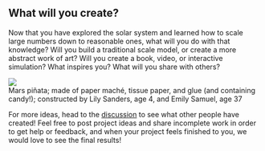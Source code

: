 ## What will you create?

Now that you have explored the solar system and learned how to scale large numbers down to reasonable ones, what will you do with that knowledge?  Will you build a traditional scale model, or create a more abstract work of art?  Will you create a book, video, or interactive simulation?  What inspires you?  What will you share with others?

<img src="{{site.baseurl}}/img/mars.jpg">
<figcaption>Mars piñata; made of paper maché, tissue paper, and glue (and containing candy!); constructed by Lily Sanders, age 4, and Emily Samuel, age 37</figcaption>

For more ideas, head to the [discussion](https://discourse.treefortlearning.org/t/solar-system-project/12) to see what other people have created!  Feel free to post project ideas and share incomplete work in order to get help or feedback, and when your project feels finished to you, we would love to see the final results!
